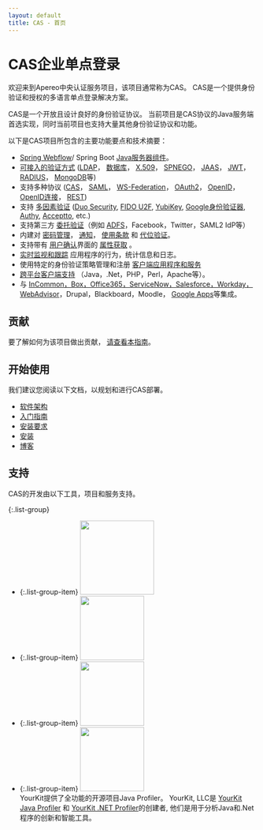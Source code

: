 ```yaml
---
layout: default
title: CAS - 首页
---
```


# CAS企业单点登录

欢迎来到Apereo中央认证服务项目，该项目通常称为CAS。 CAS是一个提供身份验证和授权的多语言单点登录解决方案。

CAS是一个开放且设计良好的身份验证协议。 当前项目是CAS协议的Java服务端首选实现，同时当前项目也支持大量其他身份验证协议和功能。

以下是CAS项目所包含的主要功能要点和技术摘要：

* [Spring Webflow](webflow/Webflow-Customization.html)/ Spring Boot [Java服务器组件](planning/Architecture.html)。
* [可接入的验证方式](installation/Configuring-Authentication-Components.html) ([LDAP](installation/LDAP-Authentication.html)， [数据库](installation/Database-Authentication.html)， [X.509](installation/X509-Authentication.html)， [SPNEGO](installation/SPNEGO-Authentication.html)， [JAAS](installation/JAAS-Authentication.html)， [JWT](installation/JWT-Authentication.html)， [RADIUS](mfa/RADIUS-Authentication.html)， [MongoDB](installation/MongoDb-Authentication.html)等)
* 支持多种协议 ([CAS](protocol/CAS-Protocol.html)， [SAML](protocol/SAML-Protocol.html)， [WS-Federation](protocol/WS-Federation-Protocol.html)， [OAuth2](protocol/OAuth-Protocol.html)， [OpenID](protocol/OpenID-Protocol.html)， [OpenID连接](protocol/OIDC-Protocol.html)， [REST](protocol/REST-Protocol.html))
* 支持 [多因素验证](mfa/Configuring-Multifactor-Authentication.html) ([Duo Security](mfa/DuoSecurity-Authentication.html), [FIDO U2F](mfa/FIDO-U2F-Authentication.html), [YubiKey](mfa/YubiKey-Authentication.html), [Google身份验证器](mfa/GoogleAuthenticator-Authentication.html), [Authy](mfa/AuthyAuthenticator-Authentication.html), [Acceptto](mfa/Acceptto-Authentication.html), etc.)
* 支持第三方 [委托验证](integration/Delegate-Authentication.html)（例如 [ADFS](integration/ADFS-Integration.html)，Facebook，Twitter，SAML2 IdP等）
* 内建对 [密码管理](password_management/Password-Management.html)， [通知](webflow/Webflow-Customization-Interrupt.html)， [使用条款](webflow/Webflow-Customization-AUP.html) 和 [代位验证](installation/Surrogate-Authentication.html)。
* 支持带有 [用户确认](integration/Attribute-Release-Consent.html)界面的 [属性获取](integration/Attribute-Release.html) 。
* [实时监视和跟踪](monitoring/Monitoring-Statistics.html) 应用程序的行为，统计信息和日志。
* 使用特定的身份验证策略管理和注册 [客户端应用程序和服务](services/Service-Management.html)
* [跨平台客户端支持](integration/CAS-Clients.html) （Java，.Net，PHP，Perl，Apache等）。
* 与 [InCommon，Box，Office365，ServiceNow，Salesforce，Workday，WebAdvisor](integration/Configuring-SAML-SP-Integrations.html)，Drupal，Blackboard，Moodle， [Google Apps](integration/Google-Apps-Integration.html)等集成。

## 贡献

要了解如何为该项目做出贡献， [请查看本指南](/cas/developer/Contributor-Guidelines.html)。

## 开始使用

我们建议您阅读以下文档，以规划和进行CAS部署。

* [软件架构](planning/Architecture.html)
* [入门指南](planning/Getting-Started.html)
* [安装要求](planning/Installation-Requirements.html)
* [安装](installation/WAR-Overlay-Installation.html)
* [博客](https://apereo.github.io)

## 支持

CAS的开发由以下工具，项目和服务支持。

{:.list-group}
* {:.list-group-item} <a href="https://www.jetbrains.com/idea/"><img src="https://user-images.githubusercontent.com/1205228/31548576-1ac3d688-b038-11e7-9565-ffd89501872e.png" width="150"></a>
* {:.list-group-item} <a href="https://www.eclipse.org"><img width="130" src="https://user-images.githubusercontent.com/1205228/32225495-ac7b1e94-be5a-11e7-8f83-5c7399398fb8.png"></a>
* {:.list-group-item} <a href="http://projects.spring.io/spring-boot/"><img width="130" src="https://user-images.githubusercontent.com/1205228/32322526-0b58ac44-bfda-11e7-822e-ad763eb80faf.png"></a>
* {:.list-group-item} <a href="https://www.yourkit.com"><img src="https://user-images.githubusercontent.com/1205228/38207124-f6c6db34-36c1-11e8-9bbf-8dee5bd199c4.png" width="130"></a><br/>YourKit提供了全功能的开源项目Java Profiler。 YourKit, LLC是 <a href="https://www.yourkit.com/java/profiler/">YourKit Java Profiler</a> 和 <a href="https://www.yourkit.com/.net/profiler/">YourKit .NET Profiler</a>的创建者, 他们是用于分析Java和.Net程序的创新和智能工具。

